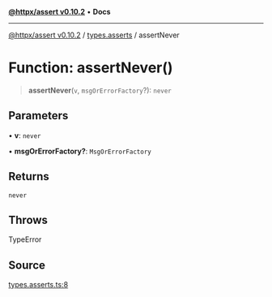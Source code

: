 [**@httpx/assert v0.10.2**](../../README.md) • **Docs**

***

[@httpx/assert v0.10.2](../../README.md) / [types.asserts](../README.md) / assertNever

# Function: assertNever()

> **assertNever**(`v`, `msgOrErrorFactory`?): `never`

## Parameters

• **v**: `never`

• **msgOrErrorFactory?**: `MsgOrErrorFactory`

## Returns

`never`

## Throws

TypeError

## Source

[types.asserts.ts:8](https://github.com/belgattitude/httpx/blob/9872a04f73c192beff5f4b4d63a156ff5269c00c/packages/assert/src/types.asserts.ts#L8)
